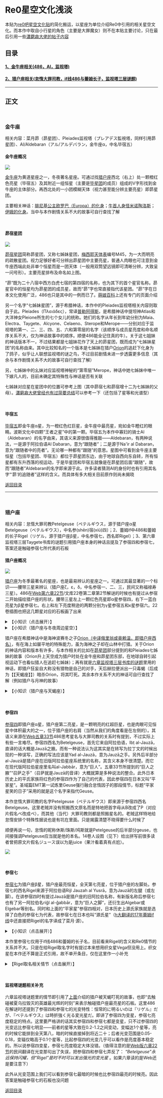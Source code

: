 # Re0星空文化浅淡



本贴为[re0吧星空文化贴](https://tieba.baidu.com/p/5927837127)的简化搬运，以星座为单位介绍Re0中引用的相关星空文化。而本作中取自小行星的角色（主要是大罪魔女）则不在本贴主要讨论，只在最后引用一些[瀟藭樖大佬的帖子内容](https://tieba.baidu.com/p/6520165932)


## 目录



#### [1、金牛座相关(486，Al，监视塔)](#金牛座)
#### [2、猎户座相关(怠惰大罪司教，if线486与蕾姆长子，监视塔三层谜题)](#猎户座)


---


## 正文

&nbsp;

### 金牛座

相关内容：菜月昴（昴星团）、Pleiades监视塔（プレアデス監視塔，同样引用昴星团）、Al/Aldebaran（アル/アルデバラン，金牛座α，中名毕宿五）

#### 金牛座概况

![](https://github.com/CanopusEtaCarinae/tiebaposts/blob/master/constellation/images/Taurus_IAU.png)

[金牛座](https://zh.wikipedia.org/wiki/%E9%87%91%E7%89%9B%E5%BA%A7)为黄道星座之一，冬夜著名星座。可通过找[猎户座](#猎户座)西北（右上）处一颗橙红色亮星（毕宿五）及其附近一组恒星（主要是[毕星团](https://zh.wikipedia.org/wiki/%E7%95%A2%E5%AE%BF%E6%98%9F%E5%9C%98)的成员）组成的V字形找到金牛座的主体部分。再西北处的一小团模糊天体（视力甚至能分辨主要亮星）即昴星团。

主要相关神话：[腓尼基公主欧罗巴（Europa）的化身](https://zh.wikipedia.org/wiki/%E6%AC%A7%E7%BD%97%E5%B7%B4)；[牛首人身怪米诺陶洛斯](https://zh.wikipedia.org/wiki/%E5%BC%A5%E8%AF%BA%E9%99%B6%E6%B4%9B%E6%96%AF)；[伊娥的化身](https://zh.wikipedia.org/wiki/%E4%BC%8A%E4%BF%84)。当中与本作剧情关系不大的故事可自行查找了解

&nbsp;

#### 昴宿星团

<!--[**昴宿星团**](https://zh.wikipedia.org/wiki/%E6%98%B4%E5%AE%BF%E6%98%9F%E5%9C%98)-->

![](https://github.com/CanopusEtaCarinae/tiebaposts/blob/master/constellation/images/m45.jpg)

[昴宿星团](https://zh.wikipedia.org/wiki/%E6%98%B4%E5%AE%BF%E6%98%9F%E5%9C%98)简称昴星团，又称七姊妹星团，[梅西耶天体表](https://zh.wikipedia.org/zh-hk/%E6%A2%85%E8%A5%BF%E8%80%B6%E5%A4%A9%E4%BD%93%E5%88%97%E8%A1%A8)编号M45，为一大而明亮的疏散星团。视力足够好者可分辨出昴星团中主要亮星，普通人肉眼也可注意到金牛座西端此处非单个恒星而是一团天体（一般用双筒望远镜即可清晰分辨，大致呈一问号形）。主要亮星排布及命名如上图。


“昴”既为二十八宿中西方白虎七宿的第四宿的名称，也为其下的首个星官名称。昴星官中的恒星均为昴星团的成员星，故而“昴”字也常直接指代该星团。“昴”字在日本文化使用广泛，486也只是其中的一例而已了。[萌娘百科](https://zh.moegirl.org.cn/%E6%98%B4)上还有专门的页面介绍


另一个名字“七姊妹星团”，源于希腊神话，本作中的Pleiades监视塔相关内容则取自于此。Pleiades（Πλειάδες），常译[普勒阿得斯](https://zh.wikipedia.org/zh-tw/%E6%99%AE%E5%8B%92%E9%98%BF%E5%BE%97%E6%96%AF)，是希腊神话中提坦神Atlas和大洋神女Pleione所生的七个女儿的统称。她们的名字从年长到年幼分别为Maia、Electra、Taygete、Alcyone、Celaeno、Sterope和Merope——分别对应于监视塔的第一、二、三、四、五、六和第零层的名字（该顺序与成员星亮度和命名顺序关系不大，仅为神话故事中的顺序。顺便486能全记住真的牛）。关于这七姐妹的神话版本不一，不过结果都是七姐妹花作了天上的昴星团，既而成为“七姊妹星团”的名称由来。其中比较知名的一个版本是七姊妹在猎户[Orion](#猎户座概况)的追赶下化身为了鸽子，似乎让人联想监视塔的谜之鸟，不过目前剧情未进一步透露更多信息（其余与本作剧情关系不大的故事可自行查找了解）

另，七姊妹中的幺妹对应监视塔神秘的“第零层”Merope，神话中她七姊妹中唯一下嫁凡人的，目前未确定其特殊性与神话是否有关联

七姊妹对应星在星团中的位置可参考上图（其中昴宿七和昴宿增十二为七姊妹的父母）。[瀟窮樖大佬曾经也有过简要总结](https://zh.wikipedia.org/zh-tw/%E6%99%AE%E5%8B%92%E9%98%BF%E5%BE%97%E6%96%AF)可以参考一下（还包括了星等和光谱型）

&nbsp;

#### 毕宿五

<!--[**毕宿五**](https://zh.wikipedia.org/wiki/%E7%95%A2%E5%AE%BF%E4%BA%94)-->

[毕宿五](https://zh.wikipedia.org/wiki/%E7%95%A2%E5%AE%BF%E4%BA%94)即金牛座α星，为一橙红色红巨星，金牛座中最亮星，宛如金牛瞪红的眼睛。波斯文化中四颗“王者之星”中的第一颗。毕宿五为本作中寡妇的骑士Al（Aldebaran）的名字由来，其语义来源很值得推敲——Aldebaran，有两种说法，一是源于阿拉伯语Al Dabaran，意为“跟随者”；二是源于Na'ir al Dabaran，意为“跟随者中的亮者”。无论哪一种都有“跟随”的意思。星图中可看到金牛座主要恒星（包括毕星团、毕宿五）都位于昴星团东边，由于地球自西向东自转，所有恒星都有东升西落的视运动，于是毕星团和毕宿五就像是在昴星团后面“跟随”，故而“跟随者”Aldebaran的名字即来源于此。许多读者猜测Al的身份时也有引用其名字“‘昴’的追随者”这样的含义。而具体有多大相关目前原作则尚未揭晓

[返回目录](#目录)

---

&nbsp;

### 猎户座

相关内容：怠惰大罪司教Petelgeuse〔ペテルギウス，源于猎户座α星Betelgeuse（ベテルギウス），中名参(shēn)宿(xiù)四〕；2、蕾姆if中486和蕾姆的长子Rigel（リゲル，源于猎户座β星，中名参宿七，西名即Rigel）；3、第六章监视塔三层Taygete书库的谜题引用猎户座本身的神话且提及了参宿四和参宿七，答案还是触碰参宿七所代表的石板

#### 猎户座概况

![](https://github.com/CanopusEtaCarinae/tiebaposts/blob/master/constellation/images/Orion_IAU.png)

[猎户座](https://zh.wikipedia.org/wiki/%E7%8D%B5%E6%88%B6%E5%BA%A7)为冬季最著名的星座，也是最易辨认的星座之一。可通过其最显著的一个标识——腰带三星来辨认（猎户座ζ，ε，δ，中名参宿一、二、三，民间又称福禄寿三星）。486在[Web第六章22节](https://tieba.baidu.com/p/5656512464?see_lz=1)/文库22卷第二章第2节解谜的时候也有提过从参宿二开始描绘猎户座的形状。腰带三星左上一颗红色亮星即α星参宿四，右下一蓝白亮星为β星参宿七。右上和左下亮度稍逊的两颗分别为γ星参宿五和κ星参宿六。22卷插图也把这几颗星对应的石板画了出来

<details>
<summary>【小知识（点击展开）】</summary>
猎户座在深冬季节（大致12月到2月）期间最易观测，故在中国有一句俗语“三星正南，就要过年”，三星即腰带三星，也就是说若在午夜前能在正南方看到三星，就离过年不远了。
</details>


<details>
<summary>【小知识（猎户座与冬夜周边星空）】</summary>

![](https://github.com/CanopusEtaCarinae/tiebaposts/blob/master/constellation/images/Orion-guide.png)

猎户座也是冬季星空的一个重要指向标。如上图（图转自中文维基百科），参宿七连至参宿四延长可找到双子座，参宿五连参宿四左延可至小犬座，腰带三星左延可至大犬座，右延就可找到前面提到的金牛座，都是冬季星座中知名又壮丽的星座。
此外猎户座中也有不少知名的深空天体，比如猎户座大星云M42，马头星云B33，以及被某凹凸曼借了个名字但其实没什么稀奇的反射星云M78等等。

猎户座参宿四、大犬座天狼星和小犬座南河三组成一近等边的三角形“冬季大三角”，为冬季星空的标志之一。此外猎户座参宿七、金牛座毕宿五、御夫座五车二、双子座北河三、小犬座南河三和大犬座天狼星这六颗亮星也有“冬季六边形”或“冬季大钻石”的称谓。
</details>


猎户座在希腊神话中是海神波赛冬之子[Orion（中译俄里翁或奥赖温，即猎户座西名）](https://zh.wikipedia.org/wiki/%E4%BF%84%E9%87%8C%E7%BF%81)，有在海上如屡平地的特殊能力，虽为海神之子却在山林中打猎。关于Orion的神话内容和版本有许多，与本作相关的比如在[昴星团](#昴宿星团)部分提到的和Pleiades七姊妹的故事（Orion升上天空成为猎户时处在金牛座和昴星团东部，在地球自转引起视运动下也看似猎人在追赶七姊妹）；再有就是[六章监视塔三层书库的谜题](#监视塔谜题相关补充)里用的神话，即猎户狂妄自大称没有猎物是自己的对手，天后赫拉便派出一只毒蝎（后成为【【天蝎座】】）暗杀Orion，将其叮死。其余本作关系不大的神话可自行查找了解（例如猎户与月神的故事）

<details>
<summary>【小知识（猎户座与天蝎座）】</summary>
猎户座与天蝎座的故事中，升上天界成为星座的二者也仍互为仇敌，他们远居于天空的两侧，当天蝎座从东方升起时，猎户便从西方匆匆落下；而天蝎在西方落下后，猎户才又从东方升起。这一现象其实不止被西方引用，在中国也有一个类似的说法：“人生不相见，动如参与商”或简称“动如参商”。其中参就是猎户座的参宿，商则是在天蝎座里的心宿。或许因为它们各自有一颗引人注目的红色亮星（猎户座的参宿四和天蝎座的心宿二），才使得东西方文化不约而同地注意到了它们的关系。
</details>

&nbsp;

#### 参宿四

<!--[**参宿四**](https://zh.wikipedia.org/wiki/%E5%8F%83%E5%AE%BF%E5%9B%9B)-->

[参宿四](https://zh.wikipedia.org/wiki/%E5%8F%83%E5%AE%BF%E5%9B%9B)即猎户座α星，猎户座第二亮星，是一颗明亮的红超巨星，也是肉眼可见恒星中体积最大的之一，位于猎户座的右肩（当然从我们的角度看是在左侧的）。其语义来源在[Web五章33节](https://tieba.baidu.com/p/5086771770)486思考星名与大罪司教的关系时有提到，不过实际上有些一言难尽。参宿四西名为Betelgeuse，首先它来自阿拉伯语，Ibṭ al-Jauzā，直译的话大概是Jauzā之腋。而有一种说法认为这其实是在转写为拉丁文的时候出现的一种误写，正确的写法应该是Yad al-Jauzā，意为Jauzā之手。另外后半部分al-Jauzā是猎户座在旧版阿拉伯星座系统里的名称，其含义本身不很清楚。而它在现代版阿拉伯星座里名叫al-Jabbār，意为“巨人”。五章33节所提到的“巨人之腋”“召萨之手”（召萨就是Jauzā的音译）大概就算是多种说法的整合。此外日本历史上的平氏家族将红色的参宿四作为了自己的代表，因此参宿四在日本又叫“平家星”。圣域篇EMT第一试炼里Geuse强行融合怠惰因子的那段情节，标题“平家星笑的日子”采用的就是这个名字来指代Geuse。


本作怠惰大罪司教的名字Petelgeuse（ペテルギウス）即来源于参宿四西名Betelgeuse。这里老贼并没有照搬西文原名而是特地把首字母从B改成了P（对应片假名ベ改成ペ），而其他（当代）大罪司教则都是照搬星名的。老贼这样特地给怠惰安排个特殊性据说也是有坑在里面。只是揭露清楚不晓得要什么时候了


顺便再说一句，怠惰的昵称休斯/珠斯/鸠斯就是Petelgeuse的后半部分geuse，也间接强调Petelgeuse应当就是他的本名。14卷人设图（见下）给出拼写前很多读者曾把原文片假名ジュース误以为是juice（果汁看着真有点尬）。

![](https://github.com/CanopusEtaCarinae/tiebaposts/blob/master/constellation/images/geuse.png)

&nbsp;

#### 参宿七

<!--[**参宿七**](https://zh.wikipedia.org/wiki/%E5%8F%83%E5%AE%BF%E4%B8%83)-->

[参宿七](https://zh.wikipedia.org/wiki/%E5%8F%83%E5%AE%BF%E4%B8%83)为猎户座β星，猎户座最亮恒星，全天第七亮星，位于猎户座的左脚处。参宿七的西名Rigel来源于阿拉伯语Rijl Jauzah al Yusrā，意为Jauzā的左腿（或左脚）。在讲参宿四时有提过Jauzā是猎户座的旧阿拉伯名称，有新版名称后参宿七也有了另一阿拉伯名riǧl al-ǧabbār，意为“巨人之脚”，还衍生出Algebar或Elgebar等别名。同时和上面的“平家星”参宿四相对，日本历史上源氏家族就是选择了白色的参宿七为代表，故参宿七在日本也叫“源氏星”（[h大翻译的17年蕾姆if线](https://tieba.baidu.com/p/5122585336)中还直接把Rigel的名字译成了菜月·源）。

<details>
<summary>【小知识（点击展开）】</summary>
参宿七本身并不是一颗单星，它是由一颗蓝白色超巨星和一对白色的光谱联星组成的三合星（这对光谱联星的其中一个成员可能还是双星，目前尚未定论）
</details>

本作里参宿七仅用于if线486和蕾姆的长子名，目前看来Rigel的含义和Re0情节的关系并不大。只是在给Rigel取名字时有提过本来想用织女星Vega但没用上。织女星在本作还不算是正式引用，故不单开条目，仅在这里作一小补充

<details>
<summary>【Rigel取名相关情节（点击展开）】</summary>
在IF线第一篇「菜月·蕾姆」里提到486最初想给Rigel用的名字是Vega——即天琴座α星，中名就是我们熟悉的织女星（在中国星官系统的正式名称是织女一，即织女星官的第一颗星）。没用Vega的原因web版和文库版不一样。web版（按照贴吧翻译）：



> 「啊？是在说你的名字是来自星辰的名字这种气氛的话题。你最初的名字候选其实是Vega，不过……」
>
> 「听起来超强的感觉！为什么最后不用了？」
>
> 「呀，听起来超强的对吧？　因为很强所以会成长的很快，感觉叛逆期来的时候会很不好对付所以还是算了。总有一天你也会明白的，那种不想输给儿子的父亲的心情然后像我这样喃喃自语」

文库版：

> 「你的名字的由来啦。例如,一开始你的名字本来是要叫Vega的。」
>
> 「听起来很强!为什么最后没用?」
>
> 「因为一想到名字的典故来由就觉得不恰当。就算是我,也不忍心儿子交一个一年只能见面一次的恋人。恋人很重要。我的老婆世上最可爱,」

web版说Vega听起来很强，或许是因为织女是全天第五亮星，同时很长一段时间作为0等星和A0光谱型恒星的标准？亦或只是Vega听起来比Rigel大气……具体没详细解释只能猜。而文库版相对就要合理些——大家应该能看出来这是在用织女和牛郎的传说了。只是有一点稍稍违和，既然日本文化里也有织女和牛郎的传说，那用织女的名字给儿子取名不觉得怪嘛……或许只是因为它亮罢了，毕竟牛郎星（河鼓二，天鹰座α）在一等亮星里也只处于中游水平。
</details>

&nbsp;

#### 监视塔谜题相关补充

六章监视塔谜题里的情节即引用了[上面](#猎户座概况)介绍的猎户被天蝎叮死的故事，也即“去触碰被夏乌拉毁灭的英雄最光辉的时刻”来表示触碰猎户座最亮星的石板。这里486在解谜时还提到了参宿四和参宿七的光变特性：恒常的に明るいのは『リゲル』だが、『ベテルギウス』は時折強く光る変光星だ。即讲了参宿四为变星，参宿七亮度稳定的特点。这里要严格讲的话其实参宿四和参宿七都是变星，只不过参宿四的光变远比参宿七明显——前者的星等大致在0.2-1.2之间变动，变幅达1个星等，亮的时候它能排到全天第八，暗的时候直接掉到将近二十；后者光变范围是0.05-0.18，变辐仅略高于0.1个星等，比起参宿四的光变几乎可以看作是亮度基本稳定的。所以说参宿四变星，参宿七亮度稳定大体没错。（值得注意的是[Web版六章22节](https://tieba.baidu.com/p/5656512464?see_lz=1)的民间翻译在光变那句出了失误，把参宿四和参宿七弄反了： *“Betelgeuse”永远保持闪耀，但“Rigel”是时不时可以发出强光的变光星* 。如果六章读的是Web还是要注意下）

此外从光变范围上我们可以看到参宿七最暗的时候也比参宿四最亮的时候亮。因此答案是触碰参宿七的石板也没问题

[返回目录](#目录)
